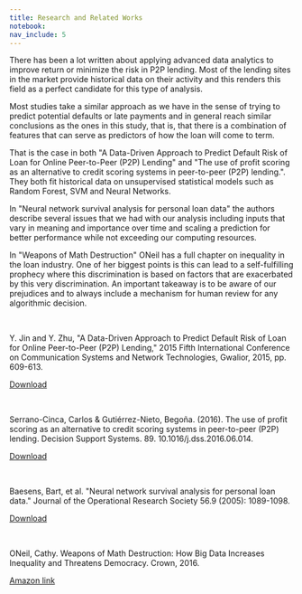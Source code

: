 ```yaml
---
title: Research and Related Works
notebook:
nav_include: 5
---
```


There has been a lot written about applying advanced data analytics to improve return or minimize the risk in P2P lending. Most of the lending sites in the market provide historical data on their activity and this renders this field as a perfect candidate for this type of analysis. 

Most studies take a similar approach as we have in the sense of trying to predict potential defaults or late payments and in general reach similar conclusions as the ones in this study, that is, that there is a combination of features that can serve as predictors of how the loan will come to term. 

That is the case in both "A Data-Driven Approach to Predict Default Risk of Loan for Online Peer-to-Peer (P2P) Lending" and "The use of profit scoring as an alternative to credit scoring systems in peer-to-peer (P2P) lending.". They both fit historical data on unsupervised statistical models such as Random Forest, SVM and Neural Networks.

In "Neural network survival analysis for personal loan data" the authors describe several issues that we had with our analysis including inputs that vary in meaning and importance over time and scaling a prediction for better performance while not exceeding our computing resources.

In "Weapons of Math Destruction" ONeil has a full chapter on inequality in the loan industry. One of her biggest points is this can lead to a  self-fulfilling prophecy where this discrimination is based on factors that are exacerbated by this very discrimination. An important takeaway is to be aware of our prejudices and to always include a mechanism for human review for any algorithmic decision. 

<br />

Y. Jin and Y. Zhu, "A Data-Driven Approach to Predict Default Risk of Loan for Online Peer-to-Peer (P2P) Lending," 2015 Fifth International Conference on Communication Systems and Network Technologies, Gwalior, 2015, pp. 609-613.

<a href="research/journal.pone.0139427">Download</a>

<br />

Serrano-Cinca, Carlos & Gutiérrez-Nieto, Begoña. (2016). The use of profit scoring as an alternative to credit scoring systems in peer-to-peer (P2P) lending. Decision Support Systems. 89. 10.1016/j.dss.2016.06.014. 

<a href="research/Profit_Scoring_P2P_DSS_SerrGut_2016">Download</a>

<br />

Baesens, Bart, et al. "Neural network survival analysis for personal loan data." Journal of the Operational Research Society 56.9 (2005): 1089-1098.

<a href="research/Baesens.pdf">Download</a>

<br />

ONeil, Cathy. Weapons of Math Destruction: How Big Data Increases Inequality and Threatens Democracy. Crown, 2016.

<a href="https://www.amazon.com/Weapons-Math-Destruction-Increases-Inequality/dp/0553418815">Amazon link</a>
